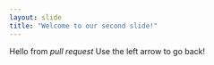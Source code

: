 ```yaml
---
layout: slide
title: "Welcome to our second slide!"
---
```

Hello from *pull request*
Use the left arrow to go back!

